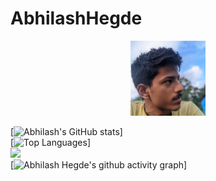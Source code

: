 # AbhilashHegde

<p align="center">
<img src="photo_2021-09-06_12-30-11.jpg" alt="image" width="120"/>

</p> 

[![Abhilash's GitHub stats](https://github-readme-stats.vercel.app/api?username=abhi16180&theme=dark)]
<br>
[![Top Languages](https://github-readme-stats.vercel.app/api/top-langs/?username=abhi16180&hide=Makefile&theme=dark)]
<br>
<img src="https://github-profile-summary-cards.vercel.app/api/cards/profile-details?username=abhi16180" />
<br>
[![Abhilash Hegde's github activity graph](https://activity-graph.herokuapp.com/graph?username=abhi16180&theme=react-dark)]
